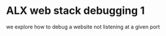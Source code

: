 <h1> ALX web stack debugging 1</h1>
we explore how to debug a website not listening at a given port
